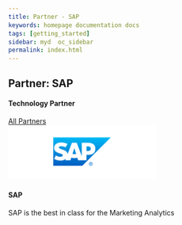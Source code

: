 ```yaml
---
title: Partner - SAP
keywords: homepage documentation docs
tags: [getting_started]
sidebar: myd  oc_sidebar
permalink: index.html
---
```


## Partner: SAP

<h4 class="text-center">Technology Partner</h4>

<div class="bg-white rounded-5" style="background-color: var(--blue-100)!important">
     <section class="p-4 justify-content-center  w-100">
      <a href="/company/partners" class="btn btn-secondary"><span class="fa fa-arrow-left"></span>All Partners</a>
         <div class="card m-2 mx-auto" style="max-width: 800px;">
          <img src="/media/partners/sap.png" class="card-img-top" alt="Abole" style="max-width:300px">
          <div class="card-body">
            <h4 class="card-title">SAP</h4>
            <p class="card-text">
              SAP is the best in class for the Marketing Analytics
            </p>
          </div>
        </div>
      </section>
</div>

